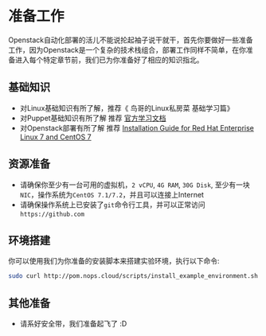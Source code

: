 # 准备工作

Openstack自动化部署的活儿不能说抡起袖子说干就干，首先你要做好一些准备工作，因为Openstack是一个复杂的技术栈组合，部署工作同样不简单，在你准备进入每个特定章节前，我们已为你准备好了相应的知识指北。


## 基础知识

* 对Linux基础知识有所了解，推荐《 鸟哥的Linux私房菜 基础学习篇》 
* 对Puppet基础知识有所了解  推荐 [官方学习文档](https://learn.puppet.com/)
* 对Openstack部署有所了解  推荐 [Installation Guide for Red Hat Enterprise Linux 7 and CentOS 7](http://docs.openstack.org/liberty/install-guide-rdo/)


## 资源准备

* 请确保你至少有一台可用的虚拟机，`2 vCPU`, `4G RAM`, `30G Disk`, 至少有一块`NIC`，操作系统为`CentOS 7.1/7.2`，并且可以连接上Internet
* 请确保操作系统上已安装了`git`命令行工具，并可以正常访问`https://github.com`

## 环境搭建

你可以使用我们为你准备的安装脚本来搭建实验环境，执行以下命令:

```bash
sudo curl http://pom.nops.cloud/scripts/install_example_environment.sh | bash
```

## 其他准备

* 请系好安全带，我们准备起飞了 :D
